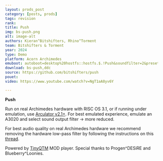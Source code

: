 ```yaml
---
layout: prods_post
category: [posts, prods]
tags: revision
rank: 
title: Push
img: bs-push.png
alt: image-alt
authors: Kieran^Bitshifters, Rhino^Torment
team: Bitshifters & Torment
year: 2024
type: Demo
platform: Acorn Archimedes
emuboot: autoboot=desktop%20hostfs::hostfs.$.!Push&soundfilter=2&preset=a3020
download: bs-push,ddc
source: https://github.com/bitshifters/push
pouet: 
video: https://www.youtube.com/watch?v=NgT1aA8yv6Y

---
```


**Push**



Run on real Archimedes hardware with RISC OS 3.1, or if running under emulation, use [Arculator v2.1+](http://b-em.bbcmicro.com/arculator/). For best emulated experience, emulate an A3020 and select sound output filter -> more reduced.

For best audio quality on real Archimedes hardware we recommend removing the hardware low-pass filter by following the instructions on this [thread](https://stardot.org.uk/forums/viewtopic.php?f=16&t=13630).

Powered by [TinyQTM](http://www.pi-star.co.uk/qtm/) MOD player. Special thanks to Progen^DESiRE and Blueberry^Loonies.
